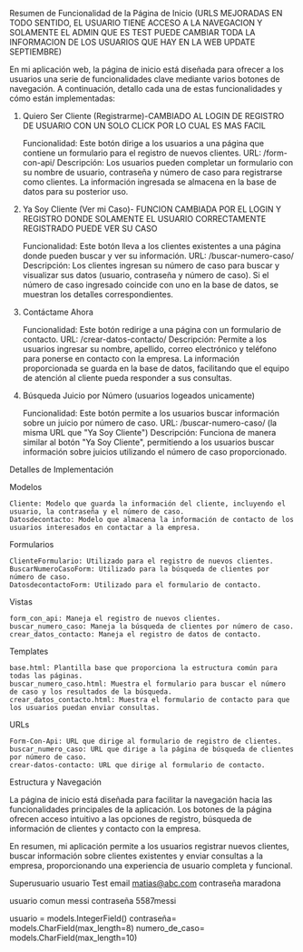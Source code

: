 ﻿
Resumen de Funcionalidad de la Página de Inicio (URLS MEJORADAS EN TODO SENTIDO, EL USUARIO TIENE ACCESO A LA NAVEGACION Y SOLAMENTE EL ADMIN QUE ES TEST PUEDE CAMBIAR TODA LA INFORMACION DE LOS USUARIOS QUE HAY EN LA WEB UPDATE SEPTIEMBRE)

En mi aplicación web, la página de inicio está diseñada para ofrecer a los usuarios una serie de funcionalidades clave mediante varios botones de navegación. A continuación, detallo cada una de estas funcionalidades y cómo están implementadas:

1. Quiero Ser Cliente (Registrarme)-CAMBIADO AL LOGIN DE REGISTRO DE USUARIO CON UN SOLO CLICK POR LO CUAL ES MAS FACIL

    Funcionalidad: Este botón dirige a los usuarios a una página que contiene un formulario para el registro de nuevos clientes.
    URL: /form-con-api/
    Descripción: Los usuarios pueden completar un formulario con su nombre de usuario, contraseña y número de caso para registrarse como clientes. La información ingresada se almacena en la base de datos para su posterior uso.

2. Ya Soy Cliente (Ver mi Caso)- FUNCION CAMBIADA POR EL LOGIN Y REGISTRO DONDE SOLAMENTE EL USUARIO CORRECTAMENTE REGISTRADO PUEDE VER SU CASO

    Funcionalidad: Este botón lleva a los clientes existentes a una página donde pueden buscar y ver su información.
    URL: /buscar-numero-caso/
    Descripción: Los clientes ingresan su número de caso para buscar y visualizar sus datos (usuario, contraseña y número de caso). Si el número de caso ingresado coincide con uno en la base de datos, se muestran los detalles correspondientes.

3. Contáctame Ahora

    Funcionalidad: Este botón redirige a una página con un formulario de contacto.
    URL: /crear-datos-contacto/
    Descripción: Permite a los usuarios ingresar su nombre, apellido, correo electrónico y teléfono para ponerse en contacto con la empresa. La información proporcionada se guarda en la base de datos, facilitando que el equipo de atención al cliente pueda responder a sus consultas.

4. Búsqueda Juicio por Número (usuarios logeados unicamente)

    Funcionalidad: Este botón permite a los usuarios buscar información sobre un juicio por número de caso.
    URL: /buscar-numero-caso/ (la misma URL que "Ya Soy Cliente")
    Descripción: Funciona de manera similar al botón "Ya Soy Cliente", permitiendo a los usuarios buscar información sobre juicios utilizando el número de caso proporcionado.

Detalles de Implementación

Modelos

    Cliente: Modelo que guarda la información del cliente, incluyendo el usuario, la contraseña y el número de caso.
    Datosdecontacto: Modelo que almacena la información de contacto de los usuarios interesados en contactar a la empresa.

Formularios

    ClienteFormulario: Utilizado para el registro de nuevos clientes.
    BuscarNumeroCasoForm: Utilizado para la búsqueda de clientes por número de caso.
    DatosdecontactoForm: Utilizado para el formulario de contacto.

Vistas

    form_con_api: Maneja el registro de nuevos clientes.
    buscar_numero_caso: Maneja la búsqueda de clientes por número de caso.
    crear_datos_contacto: Maneja el registro de datos de contacto.

Templates

    base.html: Plantilla base que proporciona la estructura común para todas las páginas.
    buscar_numero_caso.html: Muestra el formulario para buscar el número de caso y los resultados de la búsqueda.
    crear_datos_contacto.html: Muestra el formulario de contacto para que los usuarios puedan enviar consultas.

URLs

    Form-Con-Api: URL que dirige al formulario de registro de clientes.
    buscar_numero_caso: URL que dirige a la página de búsqueda de clientes por número de caso.
    crear-datos-contacto: URL que dirige al formulario de contacto.

Estructura y Navegación

La página de inicio está diseñada para facilitar la navegación hacia las funcionalidades principales de la aplicación. Los botones de la página ofrecen acceso intuitivo a las opciones de registro, búsqueda de información de clientes y contacto con la empresa.

En resumen, mi aplicación permite a los usuarios registrar nuevos clientes, buscar información sobre clientes existentes y enviar consultas a la empresa, proporcionando una experiencia de usuario completa y funcional.

Superusuario
usuario Test
email matias@abc.com
contraseña maradona

usuario comun
messi
contraseña 5587messi

usuario = models.IntegerField()
    contraseña= models.CharField(max_length=8)
    numero_de_caso= models.CharField(max_length=10)
